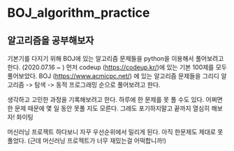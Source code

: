 # BOJ_algorithm_practice

## 알고리즘을 공부해보자
  기본기를 다지기 위해 BOJ에 있는 알고리즘 문제들을 python을 이용해서 풀어보려고 한다. (2020.07.16 ~ )
  먼저 codeup (https://codeup.kr/)에 있는 기본 100제를 모두 풀어보았다.
  BOJ (https://www.acmicpc.net/) 에 있는 알고리즘 문제들을 그리디 알고리즘 -> 탐색 -> 동적 프로그래밍 순으로 풀어보려고 한다. 
  
  생각하고 고민한 과정을 기록해보려고 한다.
  하루에 한 문제를 못 풀 수도 있다. 어쩌면 한 문제 때문에 몇 일 동안 못풀 지도 모른다.
  그래도 포기하지말고 끝까지 열심히 해보자! 화이팅


  머신러닝 프로젝트 하다보니 자꾸 우선순위에서 밀리게 된다. 아직 한문제도 제대로 못풀었다. (근데 머신러닝 프로젝트가 너무 재밌는걸 어떡합니까!)
  
